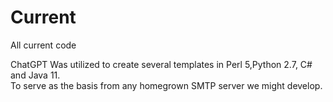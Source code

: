# Current
All current code

ChatGPT Was utilized to create several templates in Perl 5,Python 2.7, C# and Java 11. <br/>
To serve as the basis from any homegrown SMTP server we might develop.
